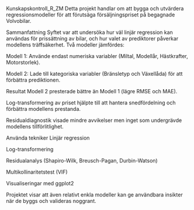 Kunskapskontroll_R_ZM
Detta projekt handlar om att bygga och utvärdera regressionsmodeller för att förutsäga försäljningspriset på begagnade Volvobilar.

Sammanfattning
Syftet var att undersöka hur väl linjär regression kan användas för prissättning av bilar, och hur valet av prediktorer påverkar modellens träffsäkerhet. Två modeller jämfördes:

Modell 1: Använde endast numeriska variabler (Miltal, Modellår, Hästkrafter, Motorstorlek).

Modell 2: Lade till kategoriska variabler (Bränsletyp och Växellåda) för att förbättra prediktionen.

Resultat
Modell 2 presterade bättre än Modell 1 (lägre RMSE och MAE).

Log-transformering av priset hjälpte till att hantera snedfördelning och förbättra modellens prestanda.

Residualdiagnostik visade mindre avvikelser men inget som undergrävde modellens tillförlitlighet.

Använda tekniker
Linjär regression

Log-transformering

Residualanalys (Shapiro-Wilk, Breusch-Pagan, Durbin-Watson)

Multikollinaritetstest (VIF)

Visualiseringar med ggplot2


Projektet visar att även relativt enkla modeller kan ge användbara insikter när de byggs och valideras noggrant.
